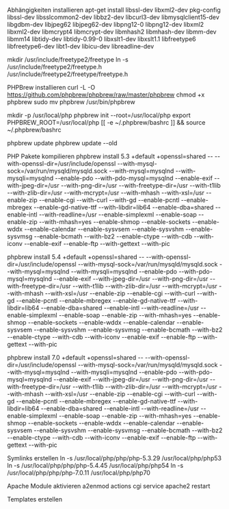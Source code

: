 Abhängigkeiten installieren
apt-get install libssl-dev libxml2-dev pkg-config libssl-dev libsslcommon2-dev libbz2-dev libcurl3-dev libmysqlclient15-dev libgdbm-dev libjpeg62 libjpeg62-dev libpng12-0 libpng12-dev libxml2 libxml2-dev libmcrypt4 libmcrypt-dev libmhash2 libmhash-dev libmm-dev libmm14 libtidy-dev libtidy-0.99-0 libxslt1-dev libxslt1.1 libfreetype6 libfreetype6-dev libt1-dev libicu-dev libreadline-dev

mkdir /usr/include/freetype2/freetype
ln -s /usr/include/freetype2/freetype.h /usr/include/freetype2/freetype/freetype.h

PHPBrew installieren
curl -L -O https://github.com/phpbrew/phpbrew/raw/master/phpbrew
chmod +x phpbrew
sudo mv phpbrew /usr/bin/phpbrew

mkdir -p /usr/local/php
phpbrew init --root=/usr/local/php
export PHPBREW_ROOT=/usr/local/php
[[ -e ~/.phpbrew/bashrc ]] && source ~/.phpbrew/bashrc

phpbrew update
phpbrew update --old

PHP Pakete kompilieren
phpbrew install 5.3 +default +openssl=shared -- --with-openssl-dir=/usr/include/openssl --with-mysql-sock=/var/run/mysqld/mysqld.sock --with-mysql=mysqlnd --with-mysqli=mysqlnd --enable-pdo --with-pdo-mysql=mysqlnd --enable-exif --with-jpeg-dir=/usr --with-png-dir=/usr --with-freetype-dir=/usr --with-t1lib --with-zlib-dir=/usr --with-mcrypt=/usr --with-mhash --with-xsl=/usr --enable-zip --enable-cgi --with-curl --with-gd --enable-pcntl --enable-mbregex --enable-gd-native-ttf --with-libdir=lib64 --enable-dba=shared --enable-intl --with-readline=/usr --enable-simplexml \--enable-soap --enable-zip --with-mhash=yes --enable-shmop --enable-sockets --enable-wddx --enable-calendar --enable-sysvsem --enable-sysvshm --enable-sysvmsg --enable-bcmath --with-bz2 --enable-ctype --with-cdb --with-iconv --enable-exif --enable-ftp --with-gettext --with-pic

phpbrew install 5.4 +default +openssl=shared -- --with-openssl-dir=/usr/include/openssl --with-mysql-sock=/var/run/mysqld/mysqld.sock --with-mysql=mysqlnd --with-mysqli=mysqlnd --enable-pdo --with-pdo-mysql=mysqlnd --enable-exif --with-jpeg-dir=/usr --with-png-dir=/usr --with-freetype-dir=/usr --with-t1lib --with-zlib-dir=/usr --with-mcrypt=/usr --with-mhash --with-xsl=/usr --enable-zip --enable-cgi --with-curl --with-gd --enable-pcntl --enable-mbregex --enable-gd-native-ttf --with-libdir=lib64 --enable-dba=shared --enable-intl --with-readline=/usr --enable-simplexml \--enable-soap --enable-zip --with-mhash=yes --enable-shmop --enable-sockets --enable-wddx --enable-calendar --enable-sysvsem --enable-sysvshm --enable-sysvmsg --enable-bcmath --with-bz2 --enable-ctype --with-cdb --with-iconv --enable-exif --enable-ftp --with-gettext --with-pic

phpbrew install 7.0 +default +openssl=shared -- --with-openssl-dir=/usr/include/openssl --with-mysql-sock=/var/run/mysqld/mysqld.sock --with-mysql=mysqlnd --with-mysqli=mysqlnd --enable-pdo --with-pdo-mysql=mysqlnd --enable-exif --with-jpeg-dir=/usr --with-png-dir=/usr --with-freetype-dir=/usr --with-t1lib --with-zlib-dir=/usr --with-mcrypt=/usr --with-mhash --with-xsl=/usr --enable-zip --enable-cgi --with-curl --with-gd --enable-pcntl --enable-mbregex --enable-gd-native-ttf --with-libdir=lib64 --enable-dba=shared --enable-intl --with-readline=/usr --enable-simplexml \--enable-soap --enable-zip --with-mhash=yes --enable-shmop --enable-sockets --enable-wddx --enable-calendar --enable-sysvsem --enable-sysvshm --enable-sysvmsg --enable-bcmath --with-bz2 --enable-ctype --with-cdb --with-iconv --enable-exif --enable-ftp --with-gettext --with-pic

Symlinks erstellen
ln -s /usr/local/php/php/php-5.3.29 /usr/local/php/php53
ln -s /usr/local/php/php/php-5.4.45 /usr/local/php/php54
ln -s /usr/local/php/php/php-7.0.11 /usr/local/php/php70

Apache Module aktivieren
a2enmod actions cgi
service apache2 restart

Templates erstellen
